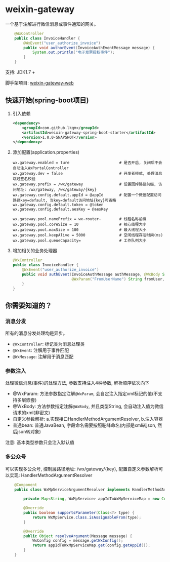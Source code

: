 # weixin-gateway
一个基于注解进行微信消息或事件通知的网关。

```java
    @WxController
    public class InvoiceHandler {
        @WxEvent("user_authorize_invoice")
        public void authorEvent(InvoiceAuthEventMessage message) {
            System.out.println("电子发票授权事件");
        }
    }
```

支持: JDK1.7 +

脚手架项目: [weixin-gateway-web](https://github.com/lkqm/weixin-gateway/tree/master/weixin-gateway-web)

## 快速开始(spring-boot项目)
1. 引入依赖
    ```xml
    <dependency>
        <groupId>com.github.lkqm</groupId>
        <artifactId>weixin-gateway-spring-boot-starter</artifactId>
        <version>1.0.0-SNAPSHOT</version>
    </dependency>
    ```
2. 添加配置(application.properties)
    ```properties
    wx.gateway.enabled = ture                      # 是否开启, 关闭后不会自动注入WxPortalController
    wx.gateway.dev = false                         # 开发者模式, 处理消息跳过签名校验
    wx.gateway.prefix = /wx/gateway                # 设置回掉路径前缀, 访问地址: /wx/gateway, /wx/gateway/{key}
    wx.gateway.config.default.appId = @appId       # 配置一个微信配置访问路径key=default, 当key=default访问地址{key}可省略
    wx.gateway.config.default.token = @token
    wx.gateway.config.default.aesKey = @aesKey
    
    wx.gateway.pool.namePrefix = wx-router-        # 线程名称前缀
    wx.gateway.pool.coreSize = 10                  # 核心线程大小
    wx.gateway.pool.maxSize = 100                  # 最大线程大小
    wx.gateway.pool.keepAlive = 5000               # 空闲线程存活时间(ms)
    wx.gateway.pool.queueCapacity=                 # 工作队列大小
    ```
3. 增加相关的业务处理器
    ```java
    @WxController
    public class InvoiceHandler {
        @WxEvent("user_authorize_invoice")
        public void authEvent(InvoiceAuthMessage authMessage, @WxBody String xml, 
                              @WxParam("FromUserName") String fromUser, @WxParam("CreateTime") Integer createTime) {
        }
    }
    ```

## 你需要知道的？
### 消息分发
所有的消息分发处理均是异步。
- `@WxController`: 标记类为消息处理类
- `@WxEvent`: 注解用于事件匹配
- `@WxMessage`: 注解用于消息匹配

### 参数注入
处理微信消息(事件)的处理方法, 参数支持注入4种参数, 解析顺序依次向下

- @WxParam: 方法参数指定注解`@WxParam`, 会自定注入指定xml标记的值(不支持多层嵌套)
- @WxBody: 方法参数指定注解`@WxBody`, 并且类型String, 会自动注入值为微信请求的xml(非密文)
- 自定义参数解析: a.实现接口HandlerMethodArgumentResolver, b.注入容器
- 普通bean: 普通JavaBean, 字段命名需要按照驼峰命名(内部是xml转json, 然后json转对象)

注意: 基本类型参数只会注入默认值

### 多公众号
可以实现多公众号, 控制层路径地址: /wx/gateway/{key}, 配置自定义参数解析可以实现: HandlerMethodArgumentResolver
```java
    @Component
    public class WxMpServiceArgumentResolver implements HandlerMethodArgumentResolver {
        
        private Map<String, WxMpService> appIdToWxMpServiceMap = new ConcurrentHashMap<>();

        @Override
        public boolean supportsParameter(Class<?> type) {
            return WxMpService.class.isAssignableFrom(type);
        }

        @Override
        public Object resolveArgument(Message message) {
            WxConfig config = message.getWxConfig();
            return appIdToWxMpServiceMap.get(config.getAppId());
        }
    }
```






